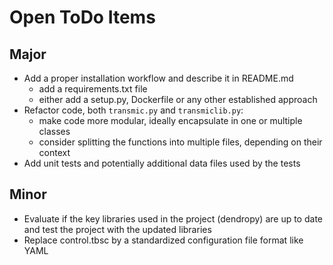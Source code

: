 # Open ToDo Items

## Major
- Add a proper installation workflow and describe it in README.md
    - add a requirements.txt file
    - either add a setup.py, Dockerfile or any other established approach
- Refactor code, both `transmic.py` and `transmiclib.py`:
    - make code more modular, ideally encapsulate in one or multiple classes
    - consider splitting the functions into multiple files, depending on their context
- Add unit tests and potentially additional data files used by the tests


## Minor
- Evaluate if the key libraries used in the project (dendropy) are up to date and test the project with the updated libraries
- Replace control.tbsc by a standardized configuration file format like YAML
